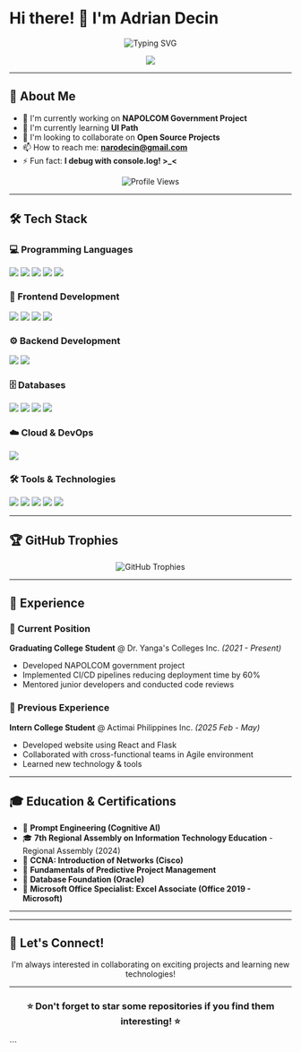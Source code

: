 # Hi there! 👋 I'm Adrian Decin

<div align="center">
  <img src="https://readme-typing-svg.herokuapp.com?font=Fira+Code&pause=1000&color=2196F3&center=true&vCenter=true&width=435&lines=Software+Developer;Open+Source+Enthusiast;Problem+Solver;Always+Learning;" alt="Typing SVG" />
</div>

<p align="center">
  <!--
  <a href="https://linkedin.com/in/yourprofile"><img src="https://img.shields.io/badge/-LinkedIn-0077B5?style=for-the-badge&logo=linkedin&logoColor=white"/></a>
  <a href="https://twitter.com/yourhandle"><img src="https://img.shields.io/badge/-Twitter-1DA1F2?style=for-the-badge&logo=twitter&logoColor=white"/></a>
  <a href="https://yourportfolio.com"><img src="https://img.shields.io/badge/-Portfolio-FF5722?style=for-the-badge&logo=google-chrome&logoColor=white"/></a>
  -->
  <a href="mailto:narodecin@gmail.com"><img src="https://img.shields.io/badge/-Email-D14836?style=for-the-badge&logo=gmail&logoColor=white"/></a>
</p>

---

## 🚀 About Me

- 🔭 I'm currently working on **NAPOLCOM Government Project**
- 🌱 I'm currently learning **UI Path**
- 👯 I'm looking to collaborate on **Open Source Projects**
- 📫 How to reach me: **narodecin@gmail.com**
- ⚡ Fun fact: **I debug with console.log! >_<**

<div align="center">
  <img src="https://komarev.com/ghpvc/?username=drndcndev&color=blueviolet&style=for-the-badge&label=Profile+Views" alt="Profile Views"/>
</div>

---

## 🛠️ Tech Stack

### 💻 Programming Languages
<p>
  <img src="https://img.shields.io/badge/-JavaScript-F7DF1E?style=for-the-badge&logo=javascript&logoColor=black"/>
  <img src="https://img.shields.io/badge/-TypeScript-3178C6?style=for-the-badge&logo=typescript&logoColor=white"/>
  <img src="https://img.shields.io/badge/-Python-3776AB?style=for-the-badge&logo=python&logoColor=white"/>
  <img src="https://img.shields.io/badge/-Java-ED8B00?style=for-the-badge&logo=java&logoColor=white"/>
  <img src="https://img.shields.io/badge/-C++-00599C?style=for-the-badge&logo=c%2B%2B&logoColor=white"/>
</p>

### 🎨 Frontend Development
<p>
  <img src="https://img.shields.io/badge/-React-61DAFB?style=for-the-badge&logo=react&logoColor=black"/>
  <img src="https://img.shields.io/badge/-HTML5-E34F26?style=for-the-badge&logo=html5&logoColor=white"/>
  <img src="https://img.shields.io/badge/-CSS3-1572B6?style=for-the-badge&logo=css3&logoColor=white"/>
  <img src="https://img.shields.io/badge/-Tailwind_CSS-38B2AC?style=for-the-badge&logo=tailwind-css&logoColor=white"/>
</p>

### ⚙️ Backend Development
<p>
  <img src="https://img.shields.io/badge/-Node.js-339933?style=for-the-badge&logo=node.js&logoColor=white"/>
  <img src="https://img.shields.io/badge/-Flask-000000?style=for-the-badge&logo=flask&logoColor=white"/>
</p>

### 🗄️ Databases
<p>
  <img src="https://img.shields.io/badge/-PostgreSQL-336791?style=for-the-badge&logo=postgresql&logoColor=white"/>
  <img src="https://img.shields.io/badge/-MySQL-4479A1?style=for-the-badge&logo=mysql&logoColor=white"/>
  <img src="https://img.shields.io/badge/-SQLite-003B57?style=for-the-badge&logo=sqlite&logoColor=white"/>
  <img src="https://img.shields.io/badge/-Firebase-FFCA28?style=for-the-badge&logo=firebase&logoColor=black"/>
</p>

### ☁️ Cloud & DevOps
<p>
  <!--
  <img src="https://img.shields.io/badge/-AWS-232F3E?style=for-the-badge&logo=amazon-aws&logoColor=white"/>
  <img src="https://img.shields.io/badge/-Google_Cloud-4285F4?style=for-the-badge&logo=google-cloud&logoColor=white"/>
  <img src="https://img.shields.io/badge/-Azure-0078D4?style=for-the-badge&logo=microsoft-azure&logoColor=white"/>
  <img src="https://img.shields.io/badge/-Vercel-000000?style=for-the-badge&logo=vercel&logoColor=white"/>
  -->
  <img src="https://img.shields.io/badge/-Docker-2496ED?style=for-the-badge&logo=docker&logoColor=white"/>
</p>

### 🛠️ Tools & Technologies
<p>
  <img src="https://img.shields.io/badge/-Git-F05032?style=for-the-badge&logo=git&logoColor=white"/>
  <img src="https://img.shields.io/badge/-GitHub-181717?style=for-the-badge&logo=github&logoColor=white"/>
  <img src="https://img.shields.io/badge/-VS_Code-007ACC?style=for-the-badge&logo=visual-studio-code&logoColor=white"/>
  <img src="https://img.shields.io/badge/-Postman-FF6C37?style=for-the-badge&logo=postman&logoColor=white"/>
  <img src="https://img.shields.io/badge/-Figma-F24E1E?style=for-the-badge&logo=figma&logoColor=white"/>
</p>

---

## 🏆 GitHub Trophies

<div align="center">
  <img src="https://github-profile-trophy.vercel.app/?username=drndcndev&theme=radical&no-frame=true&no-bg=false&margin-w=4" alt="GitHub Trophies"/>
</div>

---

## 💼 Experience

### 🏢 Current Position
**Graduating College Student** @ Dr. Yanga's Colleges Inc. *(2021 - Present)*
- Developed NAPOLCOM government project
- Implemented CI/CD pipelines reducing deployment time by 60%
- Mentored junior developers and conducted code reviews

### 🏢 Previous Experience
**Intern College Student** @ Actimai Philippines Inc. *(2025 Feb - May)*
- Developed website using React and Flask
- Collaborated with cross-functional teams in Agile environment
- Learned new technology & tools

---

## 🎓 Education & Certifications

- 📜 **Prompt Engineering (Cognitive AI)**
- 🎓 **7th Regional Assembly on Information Technology Education** - Regional Assembly (2024)
- 📜 **CCNA: Introduction of Networks (Cisco)**
- 📜 **Fundamentals of Predictive Project Management**
- 📜 **Database Foundation (Oracle)**
- 📜 **Microsoft Office Specialist: Excel Associate (Office 2019 - Microsoft)**

---
<!--
## 📝 Latest Blog Posts

<!-- BLOG-POST-LIST:START -->

<!-- BLOG-POST-LIST:END -->

---

## 🤝 Let's Connect!

<div align="center">
  <p>I'm always interested in collaborating on exciting projects and learning new technologies!</p>
  <!--
  <a href="https://linkedin.com/in/yourprofile">
    <img src="https://img.shields.io/badge/Let's_Connect-0077B5?style=for-the-badge&logo=linkedin&logoColor=white"/>
  </a>
  -->
</div>

---

<div align="center">
  <h3>⭐ Don't forget to star some repositories if you find them interesting! ⭐</h3>
</div>
```

